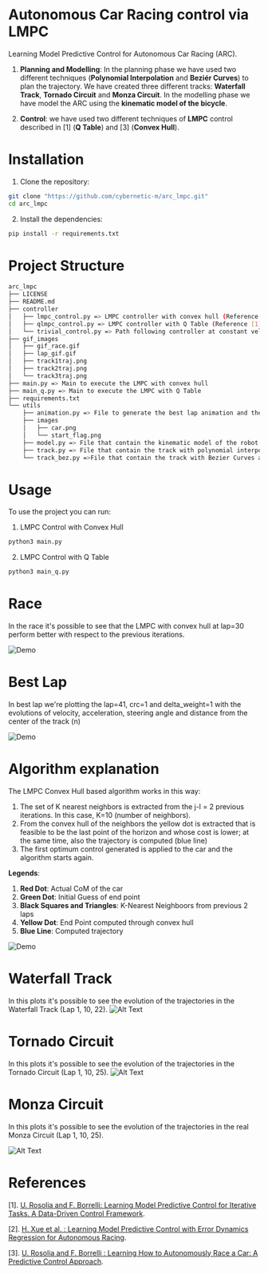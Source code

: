 # Autonomous Car Racing control via LMPC
Learning Model Predictive Control for Autonomous Car Racing (ARC). 

1. **Planning and Modelling**: In the planning phase we have used two different techniques (**Polynomial Interpolation** and **Beziér Curves**) to plan the trajectory. We have created three different tracks: **Waterfall Track**, **Tornado Circuit** and **Monza Circuit**. In the modelling phase we have model the ARC using the **kinematic model of the bicycle**.

2. **Control**: we have used two different techniques of **LMPC** control described in [1] (**Q Table**) and [3] (**Convex Hull**).

# Installation
1. Clone the repository:  
 ```sh 
 git clone "https://github.com/cybernetic-m/arc_lmpc.git"
 cd arc_lmpc
 ```

2. Install the dependencies:  
```sh 
pip install -r requirements.txt
```

# Project Structure 

```sh 
arc_lmpc
├── LICENSE
├── README.md
├── controller 
│   ├── lmpc_control.py => LMPC controller with convex hull (Reference [3])
│   ├── qlmpc_control.py => LMPC controller with Q Table (Reference [1])
│   └── trivial_control.py => Path following controller at constant velocity 
├── gif_images
│   ├── gif_race.gif
│   ├── lap_gif.gif
│   ├── track1traj.png
│   ├── track2traj.png
│   └── track3traj.png
├── main.py => Main to execute the LMPC with convex hull
├── main_q.py => Main to execute the LMPC with Q Table
├── requirements.txt
└── utils
    ├── animation.py => File to generate the best lap animation and the race animations
    ├── images
    │   ├── car.png
    │   └── start_flag.png
    ├── model.py => File that contain the kinematic model of the robot and all important quantities
    ├── track.py => File that contain the track with polynomial interpolation and its definitions
    └── track_bez.py =>File that contain the track with Bezier Curves and its definitions 
 ```

# Usage
To use the project you can run:
1. LMPC Control with Convex Hull
```sh 
python3 main.py
```
2. LMPC Control with Q Table
```sh 
python3 main_q.py
```

# Race
In the race it's possible to see that the LMPC with convex hull at lap=30 perform better with respect to the previous iterations. 

![Demo](gif_images/gif_race.gif)

# Best Lap
In best lap we're plotting the lap=41, crc=1 and delta_weight=1 with the evolutions of velocity, acceleration, steering angle and distance from the center of the track (n)
 
![Demo](gif_images/best_lap.gif)

# Algorithm explanation
The LMPC Convex Hull based algorithm works in this way:
1. The set of K nearest neighbors is extracted from the j-l = 2 previous iterations. In this case, K=10 (number of neighbors).
 2. From the convex hull of the neighbors the yellow dot is extracted that is feasible to be the last point of the horizon and whose cost is lower; at the same time, also the trajectory is computed (blue line)
3. The first optimum control generated is applied to the car and the algorithm starts again.

**Legends**:
1. **Red Dot**: Actual CoM of the car
2. **Green Dot**: Initial Guess of end point
3. **Black Squares and Triangles**: K-Nearest Neighboors from previous 2 laps
4. **Yellow Dot**: End Point computed through convex hull
5. **Blue Line**: Computed trajectory

![Demo](gif_images/algorithm.gif)

# Waterfall Track
In this plots it's possible to see the evolution of the trajectories in the Waterfall Track (Lap 1, 10, 22).
![Alt Text](gif_images/track1traj.png)

# Tornado Circuit
In this plots it's possible to see the evolution of the trajectories in the Tornado Circuit (Lap 1, 10, 25).
![Alt Text](gif_images/track2traj.png)

# Monza Circuit
In this plots it's possible to see the evolution of the trajectories in the real Monza Circuit (Lap 1, 10, 25).

![Alt Text](gif_images/track3traj.png)

# References
[1]. [U. Rosolia and F. Borrelli: Learning Model Predictive Control for Iterative
Tasks. A Data-Driven Control Framework](https://ieeexplore.ieee.org/stamp/stamp.jsp?tp=&arnumber=8039204).

[2]. [H. Xue et al. : Learning Model Predictive Control with Error Dynamics Regression for Autonomous Racing](https://arxiv.org/pdf/2309.10716).

[3].  [U. Rosolia and F. Borrelli : Learning How to Autonomously Race a Car: A Predictive Control Approach](https://ieeexplore.ieee.org/stamp/stamp.jsp?tp=&arnumber=8896988).



